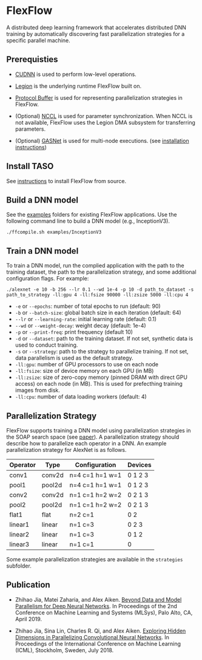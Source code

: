 # FlexFlow

A distributed deep learning framework that accelerates distributed DNN training by automatically discovering fast parallelization strategies for a specific parallel machine.

## Prerequisties
* [CUDNN](https://developer.nvidia.com/cudnn) is used to perform low-level operations.

* [Legion](http://legion.stanford.edu) is the underlying runtime FlexFlow built on.

* [Protocol Buffer](https://github.com/protocolbuffers/protobuf) is used for representing parallelization strategies in FlexFlow.

* (Optional) [NCCL](https://github.com/NVIDIA/nccl) is used for parameter synchronization. When NCCL is not available, FlexFlow uses the Legion DMA subsystem for transferring parameters.

* (Optional) [GASNet](http://gasnet.lbl.gov) is used for multi-node executions. (see [installation instructions](http://legion.stanford.edu/gasnet))

## Install TASO
See [instructions](INSTALL.md) to install FlexFlow from source.

## Build a DNN model
See the [examples](examples) folders for existing FlexFlow applications. Use the following command line to build a DNN model (e.g., InceptionV3).
```
./ffcompile.sh examples/InceptionV3
```

## Train a DNN model
To train a DNN model, run the complied application with the path to the training dataset, the path to the parallelization strategy, and some additional configuration flags. For example:
```
./alexnet -e 10 -b 256 --lr 0.1 --wd 1e-4 -p 10 -d path_to_dataset -s path_to_strategy -ll:gpu 4 -ll:fsize 90000 -ll:zsize 5000 -ll:cpu 4
```
* `-e` or `--epochs`: number of total epochs to run (default: 90)
* `-b` or `--batch-size`: global batch size in each iteration (default: 64)
* `--lr` or `--learning-rate`: initial learning rate (default: 0.1)
* `--wd` or `--weight-decay`: weight decay (default: 1e-4)
* `-p` or `--print-freq`: print frequency (default 10)
* `-d` or `--dataset`: path to the training dataset. If not set, synthetic data is used to conduct training. 
* `-s` or `--strategy`: path to the strategy to parallelize training. If not set, data parallelism is used as the default strategy.
* `-ll:gpu`: number of GPU processors to use on each node
* `-ll:fsize`: size of device memory on each GPU (in MB)
* `-ll:zsize`: size of zero-copy memory (pinned DRAM with direct GPU access) on each node (in MB). This is used for prefecthing training images from disk.
* `-ll:cpu`: number of data loading workers (default: 4)

## Parallelization Strategy
FlexFlow supports training a DNN model using parallelization strategies in the SOAP search space (see [paper](https://cs.stanford.edu/~zhihao/papers/sysml19a.pdf)). A parallelization strategy should describe how to parallelize each operator in a DNN. An example parallelization strategy for AlexNet is as follows.

| **Operator** | **Type** | **Configuration** | **Devices** |
|--------------|----------|-------------------|-------------|
| conv1        | conv2d   | n=4 c=1 h=1 w=1   | 0 1 2 3     |
| pool1        | pool2d   | n=4 c=1 h=1 w=1   | 0 1 2 3     |
| conv2        | conv2d   | n=1 c=1 h=2 w=2   | 0 2 1 3     |
| pool2        | pool2d   | n=1 c=1 h=2 w=2   | 0 2 1 3     |
| flat1        | flat     | n=2 c=1           | 0 2         |
| linear1      | linear   | n=1 c=3           | 0 2 3       |
| linear2      | linear   | n=1 c=3           | 0 1 2       |
| linear3      | linear   | n=1 c=1           | 0           |
Some example parallelization strategies are available in the `strategies` subfolder.

Publication
-----------
* Zhihao Jia, Matei Zaharia, and Alex Aiken. [Beyond Data and Model Parallelism for Deep Neural Networks](https://cs.stanford.edu/~zhihao/papers/sysml19a.pdf). In Proceedings of the 2nd Conference on Machine Learning and Systems (MLSys), Palo Alto, CA, April 2019.

* Zhihao Jia, Sina Lin, Charles R. Qi, and Alex Aiken. [Exploring Hidden Dimensions in Parallelizing Convolutional Neural Networks](http://proceedings.mlr.press/v80/jia18a/jia18a.pdf). In Proceedings of the International Conference on Machine Learning (ICML), Stockholm, Sweden, July 2018.

